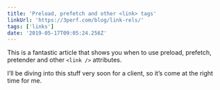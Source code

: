 ```yaml
---
title: 'Preload, prefetch and other <link> tags'
linkUrl: 'https://3perf.com/blog/link-rels/'
tags: ['links'] 
date: '2019-05-17T09:05:24.256Z'
---
```

This is a fantastic article that shows you when to use preload, prefetch, pretender and other `<link />` attributes.

I’ll be diving into this stuff very soon for a client, so it’s come at the right time for me.